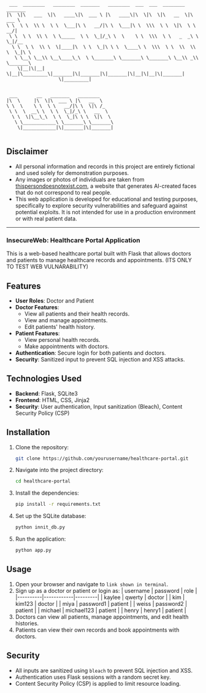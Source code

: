 ```
 ___  ________   ________  _______   ________  ___  ___  ________  _______      
|\  \|\   ___  \|\   ____\|\  ___ \ |\   ____\|\  \|\  \|\   __  \|\  ___ \     
\ \  \ \  \\ \  \ \  \___|\ \   __/|\ \  \___|\ \  \\\  \ \  \|\  \ \   __/|    
 \ \  \ \  \\ \  \ \_____  \ \  \_|/_\ \  \    \ \  \\\  \ \   _  _\ \  \_|/__  
  \ \  \ \  \\ \  \|____|\  \ \  \_|\ \ \  \____\ \  \\\  \ \  \\  \\ \  \_|\ \ 
   \ \__\ \__\\ \__\____\_\  \ \_______\ \_______\ \_______\ \__\\ _\\ \_______\
    \|__|\|__| \|__|\_________\|_______|\|_______|\|_______|\|__|\|__|\|_______|
                   \|_________|                                                 
                                                                                
                                                                                
 ___       __   _______   ________                                              
|\  \     |\  \|\  ___ \ |\   __  \                                             
\ \  \    \ \  \ \   __/|\ \  \|\ /_                                            
 \ \  \  __\ \  \ \  \_|/_\ \   __  \                                           
  \ \  \|\__\_\  \ \  \_|\ \ \  \|\  \                                          
   \ \____________\ \_______\ \_______\                                         
    \|____________|\|_______|\|_______|                                         


```

## Disclaimer

- All personal information and records in this project are entirely fictional and used solely for demonstration purposes.
- Any images or photos of individuals are taken from [thispersondoesnotexist.com](https://thispersondoesnotexist.com/), a website that generates AI-created faces that do not correspond to real people.
- This web application is developed for educational and testing purposes, specifically to explore security vulnerabilities and safeguard against potential exploits. It is not intended for use in a production environment or with real patient data.

---

### **InsecureWeb: Healthcare Portal Application**



This is a web-based healthcare portal built with Flask that allows doctors and patients to manage healthcare records and appointments. (ITS ONLY TO TEST WEB VULNARABILITY)

## Features
- **User Roles**: Doctor and Patient
- **Doctor Features**:
  - View all patients and their health records.
  - View and manage appointments.
  - Edit patients' health history.
- **Patient Features**:
  - View personal health records.
  - Make appointments with doctors.
- **Authentication**: Secure login for both patients and doctors.
- **Security**: Sanitized input to prevent SQL injection and XSS attacks.

## Technologies Used
- **Backend**: Flask, SQLite3
- **Frontend**: HTML, CSS, Jinja2
- **Security**: User authentication, Input sanitization (Bleach), Content Security Policy (CSP)

## Installation

1. Clone the repository:
    ```bash
    git clone https://github.com/yourusername/healthcare-portal.git
    ```

2. Navigate into the project directory:
    ```bash
    cd healthcare-portal
    ```

3. Install the dependencies:
    ```bash
    pip install -r requirements.txt
    ```

4. Set up the SQLite database:
    ```bash
    python innit_db.py
    ```

5. Run the application:
    ```bash
    python app.py
    ```

## Usage

1. Open your browser and navigate to `link shown in terminal`.
2. Sign up as a doctor or patient or login as:
   | username | password   | role    |
   |----------|------------|---------|
   | kaylee   | qwerty     | doctor  |
   | kim      | kim123     | doctor  |
   | miya     | password1  | patient |
   | weiss    | password2  | patient |
   | michael  | michael123 | patient |
   | henry    | henry1     | patient |   
3. Doctors can view all patients, manage appointments, and edit health histories.
5. Patients can view their own records and book appointments with doctors.

## Security
- All inputs are sanitized using `bleach` to prevent SQL injection and XSS.
- Authentication uses Flask sessions with a random secret key.
- Content Security Policy (CSP) is applied to limit resource loading.

